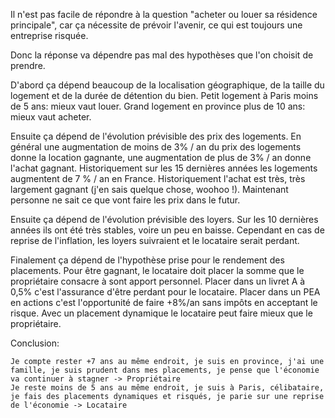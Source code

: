 Il n'est pas facile de répondre à la question "acheter ou louer sa résidence principale", car ça nécessite de prévoir l'avenir, ce qui est toujours une entreprise risquée.

Donc la réponse va dépendre pas mal des hypothèses que l'on choisit de prendre.

D'abord ça dépend beaucoup de la localisation géographique, de la taille du logement et de la durée de détention du bien. Petit logement à Paris moins de 5 ans: mieux vaut louer. Grand logement en province plus de 10 ans: mieux vaut acheter.

Ensuite ça dépend de l'évolution prévisible des prix des logements. En général une augmentation de moins de 3% / an du prix des logements donne la location gagnante, une augmentation de plus de 3% / an donne l'achat gagnant. Historiquement sur les 15 dernières années les logements augmentent de 7 % / an en France. Historiquement l'achat est très, très largement gagnant (j'en sais quelque chose, woohoo !). Maintenant personne ne sait ce que vont faire les prix dans le futur.

Ensuite ça dépend de l'évolution prévisible des loyers. Sur les 10 dernières années ils ont été très stables, voire un peu en baisse. Cependant en cas de reprise de l'inflation, les loyers suivraient et le locataire serait perdant.

Finalement ça dépend de l'hypothèse prise pour le rendement des placements. Pour être gagnant, le locataire doit placer la somme que le propriétaire consacre à sont apport personnel. Placer dans un livret A à 0,5% c'est l'assurance d'être perdant pour le locataire. Placer dans un PEA en actions c'est l'opportunité de faire +8%/an sans impôts en acceptant le risque. Avec un placement dynamique le locataire peut faire mieux que le propriétaire.

Conclusion:

    Je compte rester +7 ans au même endroit, je suis en province, j'ai une famille, je suis prudent dans mes placements, je pense que l'économie va continuer à stagner -> Propriétaire
    Je reste moins de 5 ans au même endroit, je suis à Paris, célibataire, je fais des placements dynamiques et risqués, je parie sur une reprise de l'économie -> Locataire


